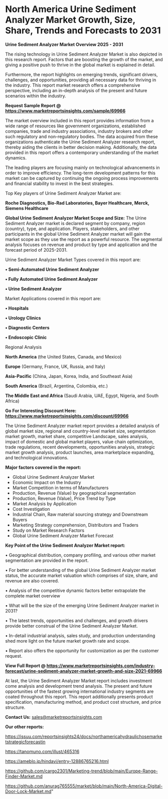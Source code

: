 # North America Urine Sediment Analyzer Market Growth, Size, Share, Trends and Forecasts to 2031

<Strong> Urine Sediment Analyzer Market Overview 2025 - 2031</strong>

The rising technology in Urine Sediment Analyzer Market is also depicted in this research report. Factors that are boosting the growth of the market, and giving a positive push to thrive in the global market is explained in detail.

Furthermore, the report highlights on emerging trends, significant drivers, challenges, and opportunities, providing all necessary data for thriving in the industry. This report market research offers a comprehensive perspective, including an in-depth analysis of the present and future scenarios within the industry.

<strong>Request Sample Report @ <a href=https://www.marketreportsinsights.com/sample/69966>https://www.marketreportsinsights.com/sample/69966</a></strong>

The market overview included in this report provides information from a wide range of resources like government organizations, established companies, trade and industry associations, industry brokers and other such regulatory and non-regulatory bodies. The data acquired from these organizations authenticate the Urine Sediment Analyzer research report, thereby aiding the clients in better decision making. Additionally, the data provided in this report offers a contemporary understanding of the market dynamics.

The leading players are focusing mainly on technological advancements in order to improve efficiency. The long-term development patterns for this market can be captured by continuing the ongoing process improvements and financial stability to invest in the best strategies.

Top Key players of Urine Sediment Analyzer Market are:

<strong>Roche Diagnostics, Bio-Rad Laboratories, Bayer Healthcare, Merck, Siemens Healthcare</strong>

<strong><b>Global Urine Sediment Analyzer Market Scope and Size:</b></strong>
The Urine Sediment Analyzer market is declared segment by company, region (country), type, and application. Players, stakeholders, and other participants in the global Urine Sediment Analyzer market will gain the market scope as they use the report as a powerful resource. The segmental analysis focuses on revenue and product by type and application and the forecast period of 2025-2031.

Urine Sediment Analyzer Market Types covered in this report are:

<strong>• Semi-Automated Urine Sediment Analyzer

• Fully Automated Urine Sediment Analyzer

• Urine Sediment Analyzer</strong>

Market Applications covered in this report are:

<strong>• Hospitals

• Urology Clinics

• Diagnostic Centers

• Endoscopic Clinic</strong> 

Regional Analysis

<strong>North America</strong> (the United States, Canada, and Mexico)

<strong>Europe</strong> (Germany, France, UK, Russia, and Italy)

<strong>Asia-Pacific</strong> (China, Japan, Korea, India, and Southeast Asia)

<strong>South America</strong> (Brazil, Argentina, Colombia, etc.)

<strong>The Middle East and Africa</strong> (Saudi Arabia, UAE, Egypt, Nigeria, and South Africa)

<strong>Go For Interesting Discount Here: <a href=https://www.marketreportsinsights.com/discount/69966>https://www.marketreportsinsights.com/discount/69966</a></strong>

The Urine Sediment Analyzer market report provides a detailed analysis of global market size, regional and country-level market size, segmentation market growth, market share, competitive Landscape, sales analysis, impact of domestic and global market players, value chain optimization, trade regulations, recent developments, opportunities analysis, strategic market growth analysis, product launches, area marketplace expanding, and technological innovations.

<strong><b>Major factors covered in the report:</b></strong>
<ul>
  <li>Global Urine Sediment Analyzer Market </li>
  <li>Economic Impact on the Industry</li>
  <li>Market Competition in terms of Manufacturers</li>
  <li>Production, Revenue (Value) by geographical segmentation</li>
  <li>Production, Revenue (Value), Price Trend by Type</li>
  <li>Market Analysis by Application</li>
  <li>Cost Investigation</li>
  <li>Industrial Chain, Raw material sourcing strategy and Downstream Buyers</li>
  <li>Marketing Strategy comprehension, Distributors and Traders</li>
  <li>Study on Market Research Factors</li>
  <li>Global Urine Sediment Analyzer Market Forecast</li>
</ul>

<strong><b>Key Point of the Urine Sediment Analyzer Market report:</b></strong>

• Geographical distribution, company profiling, and various other market segmentation are provided in the report.

• For better understanding of the global Urine Sediment Analyzer market status, the accurate market valuation which comprises of size, share, and revenue are also covered.

• Analysis of the competitive dynamic factors better extrapolate the complete market overview

• What will be the size of the emerging Urine Sediment Analyzer market in 2031?

• The latest trends, opportunities and challenges, and growth drivers provide better construal of the Urine Sediment Analyzer Market.

• In-detail industrial analysis, sales study, and production understanding shed more light on the future market growth rate and scope.

• Report also offers the opportunity for customization as per the customer request.

<strong><b>View Full Report @ <a href=https://www.marketreportsinsights.com/industry-forecast/urine-sediment-analyzer-market-growth-and-size-2021-69966>https://www.marketreportsinsights.com/industry-forecast/urine-sediment-analyzer-market-growth-and-size-2021-69966</a></b></strong>


At last, the Urine Sediment Analyzer Market report includes investment come analysis and development trend analysis. The present and future opportunities of the fastest growing international industry segments are coated throughout this report. This report additionally presents product specification, manufacturing method, and product cost structure, and price structure.

<strong>Contact Us:</strong>
sales@marketreportsinsights.com

<strong>Our other reports:</strong>

<a href=https://issuu.com/reportsinsights24/docs/northamericahydraulichosemarketstrategicforecastin>https://issuu.com/reportsinsights24/docs/northamericahydraulichosemarketstrategicforecastin</a>

<a href=https://tanomuno.com/illust/465316>https://tanomuno.com/illust/465316</a>

<a href=https://ameblo.jp/hindavi/entry-12886765216.html>https://ameblo.jp/hindavi/entry-12886765216.html</a>

<a href=https://github.com/cargo2301/Marketing-trend/blob/main/Europe-Range-Finder-Market.md>https://github.com/cargo2301/Marketing-trend/blob/main/Europe-Range-Finder-Market.md</a>

<a href=https://github.com/anurag765555/market/blob/main/North-America-Digital-Door-Lock-Market.md>https://github.com/anurag765555/market/blob/main/North-America-Digital-Door-Lock-Market.md</a>"
